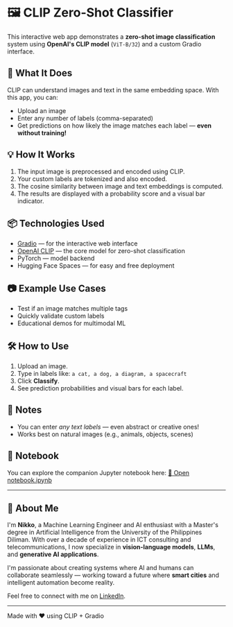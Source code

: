 
# 🖼️ CLIP Zero-Shot Classifier

This interactive web app demonstrates a **zero-shot image classification** system using **OpenAI's CLIP model** (`ViT-B/32`) and a custom Gradio interface.

## 🚀 What It Does

CLIP can understand images and text in the same embedding space. With this app, you can:
- Upload an image
- Enter any number of labels (comma-separated)
- Get predictions on how likely the image matches each label — **even without training!**

## 💡 How It Works

1. The input image is preprocessed and encoded using CLIP.
2. Your custom labels are tokenized and also encoded.
3. The cosine similarity between image and text embeddings is computed.
4. The results are displayed with a probability score and a visual bar indicator.

## 📦 Technologies Used

- [Gradio](https://www.gradio.app/) — for the interactive web interface
- [OpenAI CLIP](https://github.com/openai/CLIP) — the core model for zero-shot classification
- PyTorch — model backend
- Hugging Face Spaces — for easy and free deployment

## 📷 Example Use Cases

- Test if an image matches multiple tags
- Quickly validate custom labels
- Educational demos for multimodal ML

## 🛠️ How to Use

1. Upload an image.
2. Type in labels like: `a cat, a dog, a diagram, a spacecraft`
3. Click **Classify**.
4. See prediction probabilities and visual bars for each label.

## 📍 Notes

- You can enter *any text labels* — even abstract or creative ones!
- Works best on natural images (e.g., animals, objects, scenes)

## 📓 Notebook

You can explore the companion Jupyter notebook here:
[📘 Open notebook.ipynb](./notebook/clip_inspect.ipynb)

---

## 👤 About Me

I'm **Nikko**, a Machine Learning Engineer and AI enthusiast with a Master's degree in Artificial Intelligence from the University of the Philippines Diliman. With over a decade of experience in ICT consulting and telecommunications, I now specialize in **vision-language models**, **LLMs**, and **generative AI applications**.

I'm passionate about creating systems where AI and humans can collaborate seamlessly — working toward a future where **smart cities** and intelligent automation become reality.    

Feel free to connect with me on [LinkedIn](https://www.linkedin.com/in/nikkoyabut/).

---

Made with ❤️ using CLIP + Gradio
